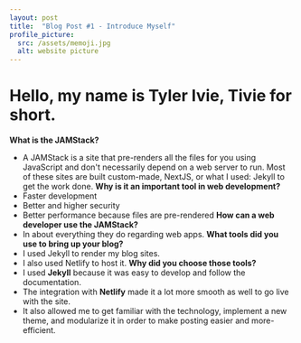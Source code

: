 ```yaml
---
layout: post
title:  "Blog Post #1 - Introduce Myself"
profile_picture:
  src: /assets/memoji.jpg
  alt: website picture
---
```


# Hello, my name is Tyler Ivie, Tivie for short.
**What is the JAMStack?**
* A JAMStack is a site that pre-renders all the files for you using JavaScript and don't necessarily depend on a web server to run. Most of these sites are built custom-made, NextJS, or what I used: Jekyll to get the work done.
**Why is it an important tool in web development?**
* Faster development
* Better and higher security
* Better performance because files are pre-rendered
**How can a web developer use the JAMStack?**
* In about everything they do regarding web apps.
**What tools did you use to bring up your blog?**
* I used Jekyll to render my blog sites.
* I also used Netlify to host it.
**Why did you choose those tools?**
* I used **Jekyll** because it was easy to develop and follow the documentation.
* The integration with **Netlify** made it a lot more smooth as well to go live with the site.
* It also allowed me to get familiar with the technology, implement a new theme, and modularize it in order to make posting easier and more-efficient.


